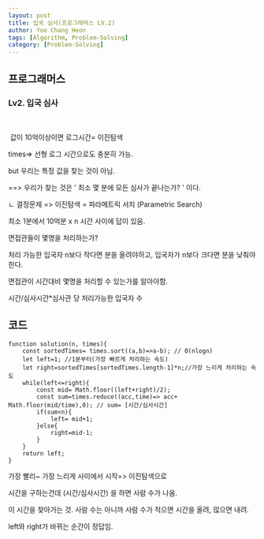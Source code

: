 ```yaml
---
layout: post
title: 입국 심사(프로그래머스 LV.2)
author: Yoo Chang Heon
tags: [Algorithm, Problem-Solving]
category: [Problem-Solving]
---
```


## 프로그래머스

### Lv2. 입국 심사

&ensp;

&nbsp;값이 10억이상이면 로그시간= 이진탐색

times=> 선형 로그 시간으로도 충분히 가능.

but 우리는 특정 값을 찾는 것이 아님.

==> 우리가 찾는 것은 ' 최소 몇 분에 모든 심사가 끝나는가? ' 이다.

ㄴ 결정문제 => 이진탐색 = 파라메트릭 서치 (Parametric Search)

최소 1분에서 10억분 x n 시간 사이에 답이 있음.

면접관들이 몇명을 처리하는가?

처리 가능한 입국자 n보다 작다면 분을 올려야하고, 입국자가 n보다 크다면 분을 낮춰야 한다.

면접관이 시간대비 몇명을 처리할 수 있는가를 알아야함.

시간/심사시간\*심사관 당 처리가능한 입국자 수

## 코드

    function solution(n, times){
        const sortedTimes= times.sort((a,b)=>a-b); // O(nlogn)
        let left=1; //1분부터(가장 빠르게 처리하는 속도)
        let right=sortedTimes[sortedTimes.length-1]*n;//가장 느리게 처리하는 속도
        while(left<=right){
            const mid= Math.floor((left+right)/2);
            const sum=times.reduce((acc,time)=> acc+ Math.floor(mid/time),0); // sum= [시간/심사시간]
            if(sum<n){
                left= mid+1;
            }else{
                right=mid-1;
            }
        }
        return left;
    }

가장 빨리~ 가장 느리게 사이에서 시작=> 이진탐색으로

시간을 구하는건데 (시간/심사시간) 을 하면 사람 수가 나옴.

이 시간을 찾아가는 것. 사람 수는 아니까 사람 수가 적으면 시간을 올려, 많으면 내려.

left와 right가 바뀌는 순간이 정답임.
